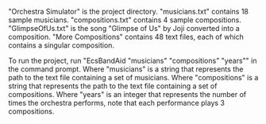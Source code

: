 "Orchestra Simulator" is the project directory.
"musicians.txt" contains 18 sample musicians.
"compositions.txt" contains 4 sample compositions.
"GlimpseOfUs.txt" is the song "Glimpse of Us" by Joji converted into a composition.
"More Compositions" contains 48 text files,  each of which contains a singular composition.

To run the project, run "EcsBandAid "musicians" "compositions" "years"" in the command prompt.
Where "musicians" is a string that represents the path to the text file containing a set of musicians.
Where "compositions" is a string that represents the path to the text file containing a set of compositions.
Where "years" is an integer that represents the number of times the orchestra performs, note that each performance plays 3 compositions.
